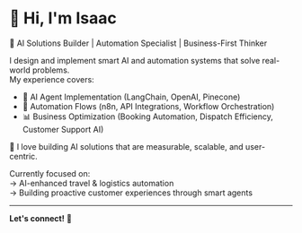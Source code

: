 # 👋 Hi, I'm Isaac

🚀 AI Solutions Builder | Automation Specialist | Business-First Thinker

I design and implement smart AI and automation systems that solve real-world problems.  
My experience covers:

- 🤖 AI Agent Implementation (LangChain, OpenAI, Pinecone)
- 🔗 Automation Flows (n8n, API Integrations, Workflow Orchestration)
- 📊 Business Optimization (Booking Automation, Dispatch Efficiency, Customer Support AI)

🔎 I love building AI solutions that are measurable, scalable, and user-centric.

Currently focused on:  
→ AI-enhanced travel & logistics automation  
→ Building proactive customer experiences through smart agents  

---

**Let's connect!** 🚀  
